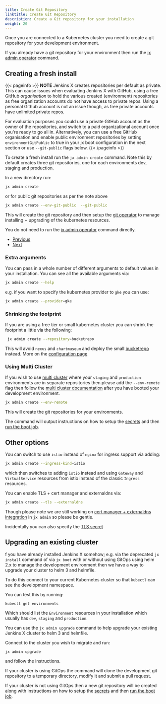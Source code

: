 ```yaml
---
title: Create Git Repository
linktitle: Create Git Repository
description: Create a Git repository for your installation
weight: 20
---
```



Once you are connected to a Kubernetes cluster you need to create a git repository for your development environment.

If you already have a git repository for your environment then run the [jx admin operator](operator) command.

## Creating a fresh install

{{< pageinfo >}}
**NOTE** Jenkins X creates repositories per default as private. This can cause issues when evaluating Jenkins X with GitHub, using a free GitHub _organisation_ to hold the various created (environment) repositories as free organization accounts do not have access to private repos. Using a personal Github account is not an issue though, as free private accounts have unlimited private repos.

For evaluation purposes you could use a private GitHub account as the owner of the repositories, and switch to a paid organizational account once you're ready to go all in. Alternatively, you can use a free GitHub organisation and enable public environment repositories by setting `environmentGitPublic` to true in your jx boot configuration in the next section or use `--git-public` flags below.
{{< /pageinfo >}}

To create a fresh install run the `jx admin create` command.  Note this by default creates three git repositories, one for each environments dev, staging and production.

In a new directory run:

```bash
jx admin create
```

or for public git repositories as per the note above

```bash
jx admin create --env-git-public  --git-public
```

This will create the git repository and then setup the [git operator](https://github.com/jenkins-x/jx-git-operator) to manage installing + upgrading of the kubernetes resources.

You do not need to run the [jx admin operator](operator) command directly.

<nav>
  <ul class="pagination">
    <li class="page-item"><a class="page-link" href="../cloud">Previous</a></li>
    <li class="page-item"><a class="page-link" href="../secrets">Next</a></li>
  </ul>
</nav>


### Extra arguments

You can pass in a whole number of different arguments to default values in your installation. You can see all the available arguments via:

```bash 
jx admin create --help
``` 

e.g. if you want to specify the kubernetes provider to `gke` you can use:

```bash 
jx admin create --provider=gke
``` 

### Shrinking the footprint

If you are using a free tier or small kubernetes cluster you can shrink the footprint a little via the following:
 
```bash 
 jx admin create --repository=bucketrepo
 ``` 

This will avoid `nexus` and `chartmuseum` and deploy the small [bucketrepo](https://github.com/jenkins-x/bucketrepo) instead. More on the [configuration page](/docs/v3/boot/getting-started/config/#bucketrepo)



### Using Multi Cluster

If you wish to use [multi cluster](/docs/v3/boot/multi-cluster/) where your `staging` and `production` environments are in separate repositories then please add the `--env-remote` flag then follow the [multi cluster documentation](/docs/v3/boot/multi-cluster/) after you have booted your development environment.

```bash 
jx admin create --env-remote
```

This will create the git repositories for your environments.

The command will output instructions on how to setup the [secrets](/docs/v3/boot/getting-started/secrets/) and then [run the boot job](/docs/v3/boot/getting-started/run/).

## Other options

You can switch to use `istio` instead of `nginx` for ingress support via adding:

```bash 
jx admin create --ingress-kind=istio
```                                 

which then switches to adding `istio` instead and using `Gateway` and `VirtualService` resources from istio instead of the classic `Ingress` resources.

You can enable TLS + cert manager and externaldns via:

```bash 
jx admin create --tls --externaldns
```                                 

Though please note we are still working on [cert manager + externaldns integration](https://github.com/jenkins-x-labs/issues/issues/13) in `jx admin` so please be gentle.

Incidentally you can also specify the [TLS secret](/docs/v3/boot/faq/#how-do-i-configure-the-ingress-tls-certificate-in-dev-staging-or-production)


## Upgrading an existing cluster
 
 
 f you have already installed Jenkins X somehow; e.g. via the deprecated `jx install` command of via `jx boot` with or without using GitOps using helm 2.x to manage the development environment then we have a way to upgrade your cluster to helm 3 and helmfile.
  
To do this connect to your current Kubernetes cluster so that `kubectl` can see the development namespace.

You can test this by running:

```
kubectl get environments 
```

Which should list the `Environment` resources in your installation which usually has `dev`, `staging` and `production`.

You can use the `jx admin upgrade` command to help upgrade your existing Jenkins X cluster to helm 3 and helmfile.

Connect to the cluster you wish to migrate and run:

``` 
jx admin upgrade
```

and follow the instructions.

If your cluster is using GitOps the command will clone the development git repository to a temporary directory, modify it and submit a pull request.

If your cluster is not using GitOps then a new git repository will be created along with instructions on how to setup the [secrets](/docs/v3/boot/getting-started/secrets/) and then [run the boot job](/docs/v3/boot/getting-started/run/).
